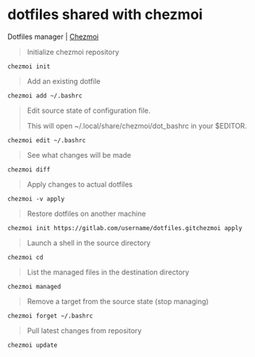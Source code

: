 # dotfiles shared with chezmoi

Dotfiles manager | [Chezmoi](https://www.chezmoi.io)

> Initialize chezmoi repository

`chezmoi init`

> Add an existing dotfile

`chezmoi add ~/.bashrc`

> Edit source state of configuration file. 
> 
> This will open ~/.local/share/chezmoi/dot_bashrc in your $EDITOR.

`chezmoi edit ~/.bashrc`

> See what changes will be made

`chezmoi diff`

> Apply changes to actual dotfiles

`chezmoi -v apply`

> Restore dotfiles on another machine

```chezmoi init https://gitlab.com/username/dotfiles.gitchezmoi apply```

> Launch a shell in the source directory

`chezmoi cd`

> List the managed files in the destination directory

`chezmoi managed`

> Remove a target from the source state (stop managing)

`chezmoi forget ~/.bashrc`

> Pull latest changes from repository

`chezmoi update`